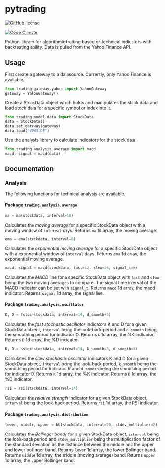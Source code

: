 # pytrading

[![GitHub license](https://img.shields.io/github/license/mashape/apistatus.svg?style=flat-square)](http://goldsborough.mit-license.org)

[![Code Climate](https://codeclimate.com/github/tuinvest/pytrading/badges/gpa.svg)](https://codeclimate.com/github/tuinvest/pytrading)

Python-library for algorithmic trading based on technical indicators with backtesting ability. Data is pulled from the Yahoo Finance API.

## Usage

First create a gateway to a datasource. Currently, only Yahoo Finance is available.

```python
from trading.gateway.yahoo import YahooGateway
gateway = YahooGateway()
```

Create a StockData object which holds and manipulates the stock data and load stock data for a specific symbol or index into it.

```python
from trading.model.data import StockData
data = StockData()
data.set_gateway(gateway)
data.load("VOW3.DE")
```

Use the analysis library to calculate indicators for the stock data.

```python
from trading.analysis.average import macd
macd, signal = macd(data)
```

## Documentation

### Analysis

The following functions for technical analysis are available.

#### Package `trading.analysis.average`

```python
ma = ma(stockdata, interval=10)
```
Calculates the *moving average* for a specific StockData object with a moving window of `interval` days.
Returns `ma` 1d array, the moving average.

```python
ema = ema(stockdata, interval=8)
```
Calculates the *exponential moving average* for a specific StockData object with a exponential window of `interval` days.
Returns `ema` 1d array, the exponential moving average.

```python
macd, signal = macd(stockdata, fast=12, slow=26, signal_t=9)
```
Calculates the *MACD* line for a specific StockData object with `fast` and `slow` being the two moving averages to compare. The signal time interval of the MACD indicator can be set with `signal_t`.
Returns `macd` 1d array, the macd indicator.
Returns `signal` 1d array, the signal line.

#### Package `trading.analysis.oscillator`

```python
K, D = fstoc(stockdata, interval=14, d_smooth=3)
```
Calculates the *fast stochastic oscillator* indicators K and D for a given StockData object, `interval` being the look-back period and `d_smooth` being the smoothing period for indicator D.
Returns `K` 1d array, the %K indicator.
Returns `D` 1d array, the %D indicator.

```python
K, D = sstoc(stockdata, interval=14, k_smooth=3, d_smooth=3)
```
Calculates the *slow stochastic oscillator* indicators K and D for a given StockData object, `interval` being the look-back period, `k_smooth` being the smoothing period for indicator K and `d_smooth` being the smoothing period for indicator D.
Returns `K` 1d array, the %K indicator.
Returns `D` 1d array, the %D indicator.

```python
rsi = rsi(stockdata, interval=14)
```
Calculates the *relative strength* indicator for a given StockData object, `interval` being the look-back period.
Returns `rsi` 1d array, the RSI indicator.

#### Package `trading.analysis.distribution`
```python
lower, middle, upper = bb(stockdata, interval=20, stdev_multiplier=2)
```
Calculates the *Bollinger bands* for a given StockData object, `interval` being the look-back period and `stdev_multiplier` being the multiplication factor of the standard deviation as the distance between the middle and the upper and lower bollinger band.
Returns `lower` 1d array, the lower Bollinger band.
Returns `middle` 1d array, the middle (moving average) band.
Returns `upper` 1d array, the upper Bollinger band.
